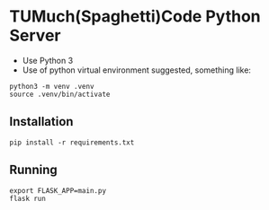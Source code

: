 # TUMuch(Spaghetti)Code Python Server

- Use Python 3
- Use of python virtual environment suggested, something like:

```
python3 -m venv .venv
source .venv/bin/activate
```

## Installation

```
pip install -r requirements.txt
```

## Running

```
export FLASK_APP=main.py
flask run
```